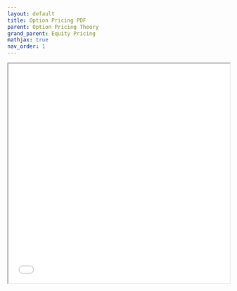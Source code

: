 ```yaml
---
layout: default
title: Option Pricing PDF
parent: Option Pricing Theory
grand_parent: Equity Pricing
mathjax: true
nav_order: 1
---
```


<iframe src="[https://github.com/asharbutt/Research/blob/main/PDF%20Files/Option_Pricing.pdf](https://github.com/asharbutt/Research/blob/main/PDF%20Files/Option_Pricing.pdf)" width="100%" height="500px"></iframe>

